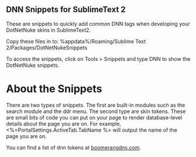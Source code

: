 ## DNN Snippets for SublimeText 2

These are snippets to quickly add common DNN tags when developing your DotNetNuke skins in SublimeText2.

Copy these files in to:
%appdata%/Roaming/Sublime Text 2/Packages/DotNetNukeSnippets

To access the snippets, click on Tools > Snippets and type DNN to show the DotNetNuke snippets.

# About the Snippets

There are two types of snippets. The first are built-in modules such as the search module and the ddr menu.
The second type are skin tokens. These are small bits of code you can put on your page to render database-level details about the page you are on. For example, <%=PortalSettings.ActiveTab.TabName %> will output the name of the page you are on. 

You can find a list of dnn tokens at [boomerangdns.com](http://boomerangdns.com/Computers/Specifications/DNNDotNetNukeStuff/DotNetNukeModuleTokens.aspx).